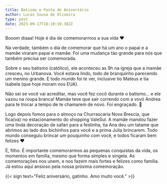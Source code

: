 ```yaml
---
title: Batismo e Festa de Aniversário
author: Lucas Sousa de Oliveira
type: post
date: 2023-09-17T18:10:19.382Z
---
```


Booom diaaa! Hoje é dia de comemorarmos a sua vida ❤️

Na verdade, também o dia de comemorar que há um ano o papai e a mamãe viraram papai e mamãe. Foi uma mudança tão grande para nós que também precisa ser comemorada.

Sobre o seu batismo (católico), ele aconteceu as 9h na igreja que a mamãe cresceu, no Urbanova. Você estava lindo, todo de branquinho parecendo um menino grande. E todo mundo foi te ver, inclusive tio Mateus e tia Isabela (que hoje moram nos EUA).

Não sei se você vai acreditar, mas você fez cocô durante o batismo... e ele vazou na roupa branca! Mamãe teve que sair correndo com a vovó Andrea para te trocar a tempo de te chamarem de novo. Foi engraçado. 🤣

Logo depois fomos para o almoço na Churrascaria Nova Brescia, que fica(va) no estacionamento do shopping ValeSul. A mamãe mandou fazer uma linda decoração de safari para a festinha, tia Ana deu um tatame que abrimos ao lado dos bichinhos para você e a prima Julia brincarem. Todo mundo conseguiu brincar um pouquinho com você, e todos ficaram bem felizes ❤️

É, filho. É importante comemorarmos as pequenas conquistas da vida, os momentos em família, mesmo que forma simples e singela. As comemorações nos unem, e nos fazem mais fortes e felizes como família. Já estou aqui ansioso pela nossa próxima comemoração.

{{< sign text="Feliz aniversário, gatinho. Amo muito você." >}}
